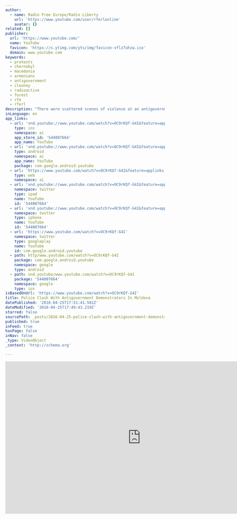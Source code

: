 ```yaml
---
author:
  - name: Radio Free Europe/Radio Liberty
    url: 'https://www.youtube.com/user/rferlonline'
    avatar: {}
related: []
publisher:
  url: 'https://www.youtube.com/'
  name: YouTube
  favicon: 'https://s.ytimg.com/yts/img/favicon-vflz7uhzw.ico'
  domain: www.youtube.com
keywords:
  - protests
  - chernobyl
  - macedonia
  - armenians
  - antigovernment
  - clooney
  - radioactive
  - forest
  - rfe
  - rferl
description: "There were scattered scenes of violence at an antigovernment demonstration in Moldova's capital, Chisinau. Thousands of protesters marched into the center of the city on April 24, only to be met by a column of police. (RFE/RL's Moldovan Service) Originally published at - http://www.rferl.org/media/video/moldova-protest/27695400.html"
inLanguage: en
app_links:
  - url: 'vnd.youtube://www.youtube.com/watch?v=OC9rKQf-G4I&feature=applinks'
    type: ios
    namespace: ai
    app_store_id: '544007664'
    app_name: YouTube
  - url: 'vnd.youtube://www.youtube.com/watch?v=OC9rKQf-G4I&feature=applinks'
    type: android
    namespace: ai
    app_name: YouTube
    package: com.google.android.youtube
  - url: 'https://www.youtube.com/watch?v=OC9rKQf-G4I&feature=applinks'
    type: web
    namespace: ai
  - url: 'vnd.youtube://www.youtube.com/watch?v=OC9rKQf-G4I&feature=applinks'
    namespace: twitter
    type: ipad
    name: YouTube
    id: '544007664'
  - url: 'vnd.youtube://www.youtube.com/watch?v=OC9rKQf-G4I&feature=applinks'
    namespace: twitter
    type: iphone
    name: YouTube
    id: '544007664'
  - url: 'https://www.youtube.com/watch?v=OC9rKQf-G4I'
    namespace: twitter
    type: googleplay
    name: YouTube
    id: com.google.android.youtube
  - path: http/www.youtube.com/watch?v=OC9rKQf-G4I
    package: com.google.android.youtube
    namespace: google
    type: android
  - path: vnd.youtube/www.youtube.com/watch?v=OC9rKQf-G4I
    package: '544007664'
    namespace: google
    type: ios
isBasedOnUrl: 'https://www.youtube.com/watch?v=OC9rKQf-G4I'
title: Police Clash With Antigovernment Demonstrators In Moldova
datePublished: '2016-04-25T17:51:41.581Z'
dateModified: '2016-04-25T17:49:43.219Z'
starred: false
sourcePath: _posts/2016-04-25-police-clash-with-antigovernment-demonstrators-in-moldova.md
published: true
inFeed: true
hasPage: false
inNav: false
_type: VideoObject
_context: 'http://schema.org'

---
```

<iframe src="https://cdn.embedly.com/widgets/media.html?src=https%3A%2F%2Fwww.youtube.com%2Fembed%2FOC9rKQf-G4I%3Ffeature%3Doembed&amp;url=https%3A%2F%2Fwww.youtube.com%2Fwatch%3Fv%3DOC9rKQf-G4I&amp;image=https%3A%2F%2Fi.ytimg.com%2Fvi%2FOC9rKQf-G4I%2Fhqdefault.jpg&amp;key=b7d04c9b404c499eba89ee7072e1c4f7&amp;type=text%2Fhtml&amp;schema=youtube" width="854" height="480" scrolling="no" frameborder="0" allowfullscreen="" style=""></iframe>